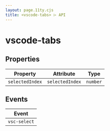 ```yaml
---
layout: page.11ty.cjs
title: <vscode-tabs> ⌲ API
---
```


# vscode-tabs

## Properties

| Property        | Attribute       | Type     |
|-----------------|-----------------|----------|
| `selectedIndex` | `selectedIndex` | `number` |

## Events

| Event        |
|--------------|
| `vsc-select` |
